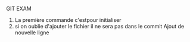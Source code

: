 GIT EXAM
1) La première commande c'estpour initialiser
2) si on oublie d'ajouter le fichier il ne sera pas dans le commit
Ajout de nouvelle ligne